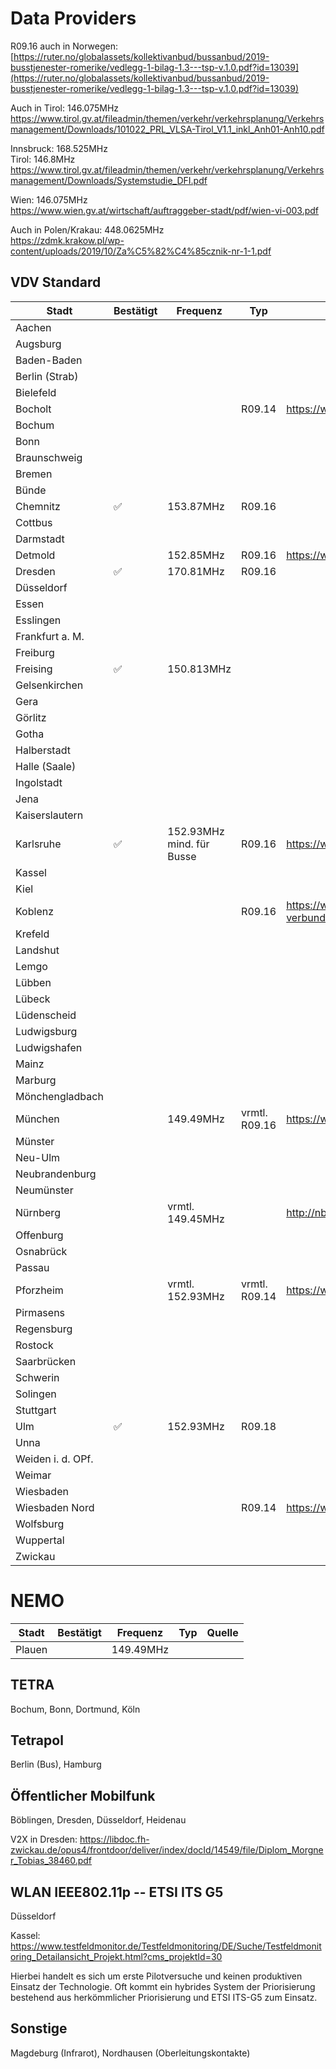 # Data Providers

R09.16 auch in Norwegen:
[https://ruter.no/globalassets/kollektivanbud/bussanbud/2019-busstjenester-romerike/vedlegg-1-bilag-1.3---tsp-v.1.0.pdf?id=13039](https://ruter.no/globalassets/kollektivanbud/bussanbud/2019-busstjenester-romerike/vedlegg-1-bilag-1.3---tsp-v.1.0.pdf?id=13039)

Auch in Tirol: 146.075MHz
<https://www.tirol.gv.at/fileadmin/themen/verkehr/verkehrsplanung/Verkehrsmanagement/Downloads/101022_PRL_VLSA-Tirol_V1.1_inkl_Anh01-Anh10.pdf>

Innsbruck: 168.525MHz\
Tirol: 146.8MHz\
<https://www.tirol.gv.at/fileadmin/themen/verkehr/verkehrsplanung/Verkehrsmanagement/Downloads/Systemstudie_DFI.pdf>

Wien: 146.075MHz\
<https://www.wien.gv.at/wirtschaft/auftraggeber-stadt/pdf/wien-vi-003.pdf>

Auch in Polen/Krakau: 448.0625MHz\
<https://zdmk.krakow.pl/wp-content/uploads/2019/10/Za%C5%82%C4%85cznik-nr-1-1.pdf>

## VDV Standard

| Stadt              | Bestätigt  | Frequenz                         | Typ            | Quelle
|--------------------|------------|----------------------------------|----------------|----------------------------------------------------------------------------------------------------------------------------------------------------------------------------------------------------------------|
| Aachen             |            |                                  |                |                                                                                                                                                                                                                |
| Augsburg           |            |                                  |                |                                                                                                                                                                                                                |
| Baden-Baden        |            |                                  |                |                                                                                                                                                                                                                |
| Berlin (Strab)     |            |                                  |                |                                                                                                                                                                                                                |
| Bielefeld          |            |                                  |                |                                                                                                                                                                                                                |
| Bocholt            |            |                                  | R09.14         | <https://www.bocholt.de/uploads/media/Angaben_im_Rahmen_der_Vorabbekanntmachung.pdf>                                                                                                                           |
| Bochum             |            |                                  |                |                                                                                                                                                                                                                |
| Bonn               |            |                                  |                |                                                                                                                                                                                                                |
| Braunschweig       |            |                                  |                |                                                                                                                                                                                                                |
| Bremen             |            |                                  |                |                                                                                                                                                                                                                |
| Bünde              |            |                                  |                |                                                                                                                                                                                                                |
| Chemnitz           | ✅         | 153.87MHz                        | R09.16         |                                                                                                                                                                                                                |
| Cottbus            |            |                                  |                |                                                                                                                                                                                                                |
| Darmstadt          |            |                                  |                |                                                                                                                                                                                                                |
| Detmold            |            | 152.85MHz                        | R09.16         | <https://www.detmold.de/fileadmin/user_upload/startseite/Wirtschaft_und_Wissenschaft_in_Detmold/Verkehr/OePNVG_NRW/Anlage_3_Beschreibung_Busbeschleunigung_und_Auflistung_aller_Ampelanlagen_LSA.pdf>          |
| Dresden            | ✅         | 170.81MHz                        | R09.16         |                                                                                                                                                                                                                |
| Düsseldorf         |            |                                  |                |                                                                                                                                                                                                                |
| Essen              |            |                                  |                |                                                                                                                                                                                                                |
| Esslingen          |            |                                  |                |                                                                                                                                                                                                                |
| Frankfurt a. M.    |            |                                  |                |                                                                                                                                                                                                                |
| Freiburg           |            |                                  |                |                                                                                                                                                                                                                |
| Freising           | ✅         | 150.813MHz                       |                |                                                                                                                                                                                                                |
| Gelsenkirchen      |            |                                  |                |                                                                                                                                                                                                                |
| Gera               |            |                                  |                |                                                                                                                                                                                                                |
| Görlitz            |            |                                  |                |                                                                                                                                                                                                                |
| Gotha              |            |                                  |                |                                                                                                                                                                                                                |
| Halberstadt        |            |                                  |                |                                                                                                                                                                                                                |
| Halle (Saale)      |            |                                  |                |                                                                                                                                                                                                                |
| Ingolstadt         |            |                                  |                |                                                                                                                                                                                                                |
| Jena               |            |                                  |                |                                                                                                                                                                                                                |
| Kaiserslautern     |            |                                  |                |                                                                                                                                                                                                                |
| Karlsruhe          | ✅         | 152.93MHz mind. für Busse        | R09.16         | <https://www.pforzheim.de/fileadmin/user_upload/veroeffentlichungen/vr_koenigsbach_neulingen/anlage_3_lsa_beschreibung_und_telegramm.pdf>                                                                      |
| Kassel             |            |                                  |                |                                                                                                                                                                                                                |
| Kiel               |            |                                  |                |                                                                                                                                                                                                                |
| Koblenz            |            |                                  | R09.16         | <https://www.koblenz.de/downloads/aemter-und-eigenbetriebe/presse-und-oeffentlichkeitsarbeit/nahverkehrsplan/17.11.2015-qualitaetsanforderungen-der-stadt-koblenz-auf-basis-des-verbundstandards.pdf?cid=b91>  |
| Krefeld            |            |                                  |                |                                                                                                                                                                                                                |
| Landshut           |            |                                  |                |                                                                                                                                                                                                                |
| Lemgo              |            |                                  |                |                                                                                                                                                                                                                |
| Lübben             |            |                                  |                |                                                                                                                                                                                                                |
| Lübeck             |            |                                  |                |                                                                                                                                                                                                                |
| Lüdenscheid        |            |                                  |                |                                                                                                                                                                                                                |
| Ludwigsburg        |            |                                  |                |                                                                                                                                                                                                                |
| Ludwigshafen       |            |                                  |                |                                                                                                                                                                                                                |
| Mainz              |            |                                  |                |                                                                                                                                                                                                                |
| Marburg            |            |                                  |                |                                                                                                                                                                                                                |
| Mönchengladbach    |            |                                  |                |                                                                                                                                                                                                                |
| München            |            | 149.49MHz                        | vrmtl. R09.16  | <https://www.tirol.gv.at/fileadmin/themen/verkehr/verkehrsplanung/Verkehrsmanagement/Downloads/101022_PRL_VLSA-Tirol_V1.1_inkl_Anh01-Anh10.pdf>                                                                |
| Münster            |            |                                  |                |                                                                                                                                                                                                                |
| Neu-Ulm            |            |                                  |                |                                                                                                                                                                                                                |
| Neubrandenburg     |            |                                  |                |                                                                                                                                                                                                                |
| Neumünster         |            |                                  |                |                                                                                                                                                                                                                |
| Nürnberg           |            | vrmtl. 149.45MHz                 |                | <http://nbgsdr.ddns.net>                                                                                                                                                                                       |
| Offenburg          |            |                                  |                |                                                                                                                                                                                                                |
| Osnabrück          |            |                                  |                |                                                                                                                                                                                                                |
| Passau             |            |                                  |                |                                                                                                                                                                                                                |
| Pforzheim          |            | vrmtl. 152.93MHz                 | vrmtl. R09.14  | <https://www.pforzheim.de/fileadmin/user_upload/veroeffentlichungen/vr_koenigsbach_neulingen/anlage_3_lsa_beschreibung_und_telegramm.pdf>                                                                      |
| Pirmasens          |            |                                  |                |                                                                                                                                                                                                                |
| Regensburg         |            |                                  |                |                                                                                                                                                                                                                |
| Rostock            |            |                                  |                |                                                                                                                                                                                                                |
| Saarbrücken        |            |                                  |                |                                                                                                                                                                                                                |
| Schwerin           |            |                                  |                |                                                                                                                                                                                                                |
| Solingen           |            |                                  |                |                                                                                                                                                                                                                |
| Stuttgart          |            |                                  |                |                                                                                                                                                                                                                |
| Ulm                | ✅         | 152.93MHz                        | R09.18         |                                                                                                                                                                                                                |
| Unna               |            |                                  |                |                                                                                                                                                                                                                |
| Weiden i. d. OPf.  |            |                                  |                |                                                                                                                                                                                                                |
| Weimar             |            |                                  |                |                                                                                                                                                                                                                |
| Wiesbaden          |            |                                  |                |                                                                                                                                                                                                                |
| Wiesbaden Nord     |            |                                  | R09.14         | <https://www.bocholt.de/uploads/media/Angaben_im_Rahmen_der_Vorabbekanntmachung.pdf>                                                                                                                           |
| Wolfsburg          |            |                                  |                |                                                                                                                                                                                                                |
| Wuppertal          |            |                                  |                |                                                                                                                                                                                                                |
| Zwickau            |            |                                  |                |                                                                                                                                                                                                                |

# NEMO

| Stadt              | Bestätigt  | Frequenz                         | Typ            | Quelle
|--------------------|------------|----------------------------------|----------------|----------------------------------------------------------------------------------------------------------------------------------------------------------------------------------------------------------------|
| Plauen             |            | 149.49MHz                        |                |                                                                                                                                                                                                                |

## TETRA

Bochum, Bonn, Dortmund, Köln

## Tetrapol

Berlin (Bus), Hamburg

## Öffentlicher Mobilfunk

Böblingen, Dresden, Düsseldorf, Heidenau

V2X in Dresden:
<https://libdoc.fh-zwickau.de/opus4/frontdoor/deliver/index/docId/14549/file/Diplom_Morgner_Tobias_38460.pdf>

## WLAN IEEE802.11p -- ETSI ITS G5

Düsseldorf

Kassel:
<https://www.testfeldmonitor.de/Testfeldmonitoring/DE/Suche/Testfeldmonitoring_Detailansicht_Projekt.html?cms_projektId=30>

Hierbei handelt es sich um erste Pilotversuche und keinen produktiven
Einsatz der Technologie. Oft kommt ein hybrides System der Priorisierung
bestehend aus herkömmlicher Priorisierung und ETSI ITS-G5 zum Einsatz.

## Sonstige

Magdeburg (Infrarot), Nordhausen (Oberleitungskontakte)
